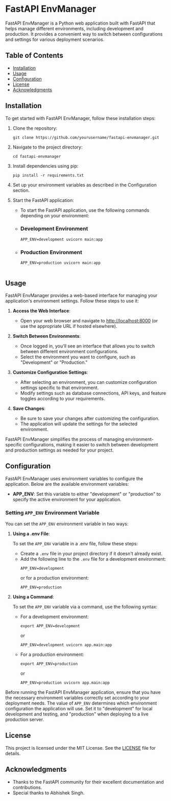# FastAPI EnvManager

FastAPI EnvManager is a Python web application built with FastAPI that helps manage different environments, including development and production. It provides a convenient way to switch between configurations and settings for various deployment scenarios.


## Table of Contents

- [Installation](#installation)
- [Usage](#usage)
- [Configuration](#configuration)
- [License](#license)
- [Acknowledgments](#acknowledgments)


## Installation

To get started with FastAPI EnvManager, follow these installation steps:

1. Clone the repository:

   ```shell
   git clone https://github.com/yourusername/fastapi-envmanager.git

2. Navigate to the project directory:
    ```shell
   cd fastapi-envmanager

3. Install dependencies using pip:
    ```shell
   pip install -r requirements.txt

4. Set up your environment variables as described in the Configuration section.

5. Start the FastAPI application:
   - To start the FastAPI application, use the following commands depending on your environment:
    - ### Development Environment
        ```shell
        APP_ENV=development uvicorn main:app
    - ### Production Environment
        ```shell
        APP_ENV=production uvicorn main:app


## Usage

FastAPI EnvManager provides a web-based interface for managing your application's environment settings. Follow these steps to use it:

1. **Access the Web Interface**:

   - Open your web browser and navigate to [http://localhost:8000](http://localhost:8000) (or use the appropriate URL if hosted elsewhere).

3. **Switch Between Environments**:

   - Once logged in, you'll see an interface that allows you to switch between different environment configurations.
   - Select the environment you want to configure, such as "Development" or "Production."

4. **Customize Configuration Settings**:

   - After selecting an environment, you can customize configuration settings specific to that environment.
   - Modify settings such as database connections, API keys, and feature toggles according to your requirements.

5. **Save Changes**:

   - Be sure to save your changes after customizing the configuration.
   - The application will update the settings for the selected environment.

FastAPI EnvManager simplifies the process of managing environment-specific configurations, making it easier to switch between development and production settings as needed for your project.


## Configuration

FastAPI EnvManager uses environment variables to configure the application. Below are the available environment variables:

- **APP_ENV**: Set this variable to either "development" or "production" to specify the active environment for your application.

### Setting `APP_ENV` Environment Variable

You can set the `APP_ENV` environment variable in two ways:

1. **Using a .env File**:

   To set the `APP_ENV` variable in a .env file, follow these steps:

   - Create a `.env` file in your project directory if it doesn't already exist.
   - Add the following line to the `.env` file for a development environment:
     ```shell
     APP_ENV=development
     ```
     or for a production environment:
     ```shell
     APP_ENV=production
     ```

2. **Using a Command**:

   To set the `APP_ENV` variable via a command, use the following syntax:

   - For a development environment:
     ```shell
     export APP_ENV=development
     ```
     or
     ```shell
     APP_ENV=development uvicorn app.main:app
     ```

   - For a production environment:
     ```shell
     export APP_ENV=production
     ```
     or
     ```shell
     APP_ENV=production uvicorn app.main:app
     ```

Before running the FastAPI EnvManager application, ensure that you have the necessary environment variables correctly set according to your deployment needs. The value of `APP_ENV` determines which environment configuration the application will use. Set it to "development" for local development and testing, and "production" when deploying to a live production server.



## License

This project is licensed under the MIT License. See the [LICENSE](LICENSE) file for details.


## Acknowledgments

- Thanks to the FastAPI community for their excellent documentation and contributions.
- Special thanks to Abhishek Singh.
